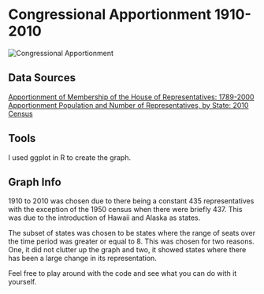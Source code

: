 # Congressional Apportionment 1910-2010

![Congressional Apportionment](http://github.com/kerr14333/congressional-apportionment/img/apportionment.png)

## Data Sources
[Apportionment of Membership of the House of Representatives: 1789-2000 ](https://www.census.gov/population/apportionment/data/2000_apportionment_results.html)
[Apportionment Population and Number of Representatives, by State: 2010 Census](https://www.census.gov/population/apportionment/data/2010_apportionment_results.html)

## Tools

I used ggplot in R to create the graph.

## Graph Info

1910 to 2010 was chosen due to there being a constant 435 representatives with the exception of the 1950 census when there were briefly 437. This was due to the introduction of Hawaii and Alaska as states.

The subset of states was chosen to be states where the range of seats over the time period was greater or equal to 8. This was chosen for two reasons. One, it did not clutter up the graph and two, it showed states where there has been a large change in its representation.

Feel free to play around with the code and see what you can do with it yourself.